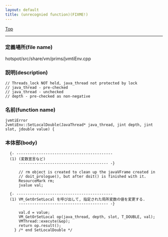 ```yaml
---
layout: default
title: (unrecognied function)(FIXME!)
---
```

[Top](../index.html)

--- 
### 定義場所(file name)
hotspot/src/share/vm/prims/jvmtiEnv.cpp
### 説明(description)

```
// Threads_lock NOT held, java_thread not protected by lock
// java_thread - pre-checked
// java_thread - unchecked
// depth - pre-checked as non-negative
```

### 名前(function name)
```
jvmtiError
JvmtiEnv::SetLocalDouble(JavaThread* java_thread, jint depth, jint slot, jdouble value) {
```

### 本体部(body)
```
  {- -------------------------------------------
  (1) (変数宣言など)
      ---------------------------------------- -}

	  // rm object is created to clean up the javaVFrame created in
	  // doit_prologue(), but after doit() is finished with it.
	  ResourceMark rm;
	  jvalue val;

  {- -------------------------------------------
  (1) VM_GetOrSetLocal を呼び出して, 指定された局所変数の値を変更する.
      ---------------------------------------- -}

	  val.d = value;
	  VM_GetOrSetLocal op(java_thread, depth, slot, T_DOUBLE, val);
	  VMThread::execute(&op);
	  return op.result();
	} /* end SetLocalDouble */
	
```


